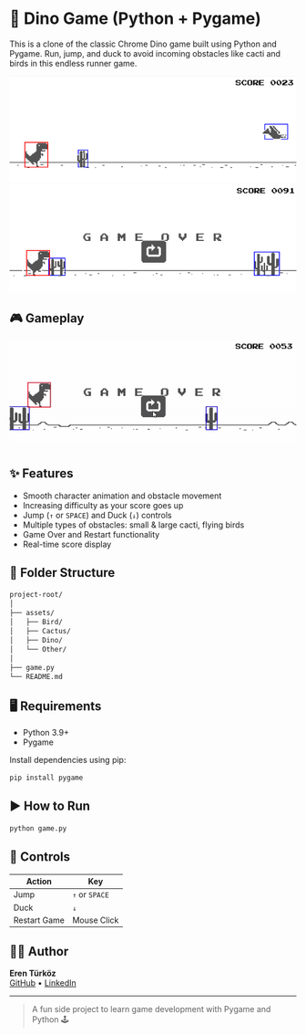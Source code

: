 
# 🦖 Dino Game (Python + Pygame)

This is a clone of the classic Chrome Dino game built using Python and Pygame. Run, jump, and duck to avoid incoming obstacles like cacti and birds in this endless runner game.

![Gameplay Screenshot](assets/Other/In_Game_SS.png)
![GameOver Screenshot](assets/Other/Game_Over_SS.png)
## 🎮 Gameplay

![Gameplay](assets/Other/Game.gif)

## ✨ Features

- Smooth character animation and obstacle movement  
- Increasing difficulty as your score goes up  
- Jump (`↑` or `SPACE`) and Duck (`↓`) controls  
- Multiple types of obstacles: small & large cacti, flying birds  
- Game Over and Restart functionality  
- Real-time score display  

## 📁 Folder Structure

```
project-root/
│
├── assets/
│   ├── Bird/
│   ├── Cactus/
│   ├── Dino/
│   └── Other/
│
├── game.py
└── README.md
```

## 🖥️ Requirements

- Python 3.9+
- Pygame

Install dependencies using pip:

```bash
pip install pygame
```

## ▶️ How to Run

```bash
python game.py
```

## 🧱 Controls

| Action       | Key             |
|--------------|------------------|
| Jump         | `↑` or `SPACE`   |
| Duck         | `↓`              |
| Restart Game | Mouse Click      |

## 👨‍💻 Author

**Eren Türköz**  
[GitHub](https://github.com/erenturkoz) • [LinkedIn](https://linkedin.com/in/erentürköz)

---

> A fun side project to learn game development with Pygame and Python 🕹️
